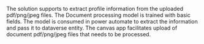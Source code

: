 The solution supports to extract profile information from the uploaded pdf/png/jpeg files.
The Document processing model is trained with basic fields. The model is consumed in power automate to extract the information and pass it to dataverse entity.
The canvas app facilitates upload of document pdf/png/jpeg files that needs to be processed.
